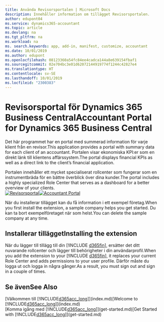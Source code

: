 ```yaml
---
title: Använda Revisorsportalen | Microsoft Docs
description: Innehåller information om tillägget Revisorsportalen.
author: edupont04
ms.service: dynamics365-accountant
ms.topic: article
ms.devlang: na
ms.tgt_pltfrm: na
ms.workload: na
ms. search.keywords: app, add-in, manifest, customize, accountant
ms.date: 10/01/2019
ms.author: edupont
ms.openlocfilehash: 08123360a54fc84ee4cadca144a8e639154fbaf1
ms.sourcegitcommit: 02e704bc3e01d62072144919774f1244c42827e4
ms.translationtype: HT
ms.contentlocale: sv-SE
ms.lasthandoff: 10/01/2019
ms.locfileid: "2300383"
---
```

# <a name="accountant-portal-for-dynamics-365-business-central"></a><span data-ttu-id="cd84a-103">Revisorsportal för Dynamics 365 Business Central</span><span class="sxs-lookup"><span data-stu-id="cd84a-103">Accountant Portal for Dynamics 365 Business Central</span></span>
<span data-ttu-id="cd84a-104">Det här programmet har en portal med summerad information för varje klient från en revisor.</span><span class="sxs-lookup"><span data-stu-id="cd84a-104">This application provides a portal with summary data for each client of an accountant.</span></span> <span data-ttu-id="cd84a-105">Portalen visar ekonomiska KPI:er som en direkt länk till klientens affärssystem.</span><span class="sxs-lookup"><span data-stu-id="cd84a-105">The portal displays financial KPIs as well as a direct link to the client’s financial application.</span></span>  

<span data-ttu-id="cd84a-106">Portalen innehåller ett mycket specialiserat rollcenter som fungerar som en instrumentbräda för en bättre överblick över dina kunder.</span><span class="sxs-lookup"><span data-stu-id="cd84a-106">The portal includes a highly specialized Role Center that serves as a dashboard for a better overview of your clients.</span></span>  
<span data-ttu-id="cd84a-107">[![Revisorsportal](./media/accountant-get-started/accountant-dashboard.png)](https://go.microsoft.com/fwlink/?linkid=851257)</span><span class="sxs-lookup"><span data-stu-id="cd84a-107">[![Accountant Portal](./media/accountant-get-started/accountant-dashboard.png)](https://go.microsoft.com/fwlink/?linkid=851257)</span></span>

<span data-ttu-id="cd84a-108">När du installerar tillägget kan du få information i ett exempel företag.</span><span class="sxs-lookup"><span data-stu-id="cd84a-108">When you first install the extension, a sample company helps you get started.</span></span> <span data-ttu-id="cd84a-109">Du kan ta bort exempelföretaget när som helst.</span><span class="sxs-lookup"><span data-stu-id="cd84a-109">You can delete the sample company at any time.</span></span>  

## <a name="installing-the-extension"></a><span data-ttu-id="cd84a-110">Installerar tillägget</span><span class="sxs-lookup"><span data-stu-id="cd84a-110">Installing the extension</span></span>
<span data-ttu-id="cd84a-111">När du lägger till tillägg till din [!INCLUDE [d365fin](includes/d365fin_md.md)], ersätter det ditt nuvarande rollcenter och lägger till behörigheter i din användarprofil.</span><span class="sxs-lookup"><span data-stu-id="cd84a-111">When you add the extension to your [!INCLUDE [d365fin](includes/d365fin_md.md)], it replaces your current Role Center and adds permissions to your user profile.</span></span> <span data-ttu-id="cd84a-112">Därför måste du logga ut och logga in några gånger.</span><span class="sxs-lookup"><span data-stu-id="cd84a-112">As a result, you must sign out and sign in a couple of times.</span></span>  

## <a name="see-also"></a><span data-ttu-id="cd84a-113">Se även</span><span class="sxs-lookup"><span data-stu-id="cd84a-113">See Also</span></span>
<span data-ttu-id="cd84a-114">[Välkommen till [!INCLUDE[d365acc_long](includes/d365acc_long_md.md)]](index.md)</span><span class="sxs-lookup"><span data-stu-id="cd84a-114">[Welcome to [!INCLUDE[d365acc_long](includes/d365acc_long_md.md)]](index.md)</span></span>  
<span data-ttu-id="cd84a-115">[Komma igång med [!INCLUDE[d365acc_long](includes/d365acc_long_md.md)]](get-started.md)</span><span class="sxs-lookup"><span data-stu-id="cd84a-115">[Get Started with [!INCLUDE[d365acc_long](includes/d365acc_long_md.md)]](get-started.md)</span></span>  
